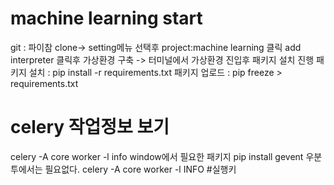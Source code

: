 ﻿# machine learning start
git : 파이참 clone-> 
setting메뉴 선택후 project:machine learning 클릭 
add interpreter 
클릭후 가상환경 구축 
-> 터미널에서 가상환경 진입후 
패키지 설치 진행 
패키지 설치 : pip install -r requirements.txt 
패키지 업로드 : pip freeze > requirements.txt
# celery 작업정보 보기
celery -A core worker -l info
window에서 필요한 패키지 
pip install gevent
우분투에서는 필요없다.
celery -A core worker -l INFO #실행키 